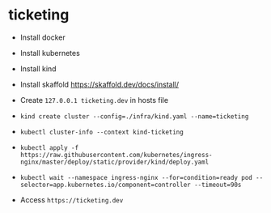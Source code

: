 # ticketing

- Install docker
- Install kubernetes
- Install kind
- Install skaffold https://skaffold.dev/docs/install/
- Create `127.0.0.1 ticketing.dev` in hosts file

- `kind create cluster --config=./infra/kind.yaml --name=ticketing`
- `kubectl cluster-info --context kind-ticketing`
- `kubectl apply -f https://raw.githubusercontent.com/kubernetes/ingress-nginx/master/deploy/static/provider/kind/deploy.yaml`
- `kubectl wait --namespace ingress-nginx --for=condition=ready pod --selector=app.kubernetes.io/component=controller --timeout=90s`

- Access `https://ticketing.dev`
